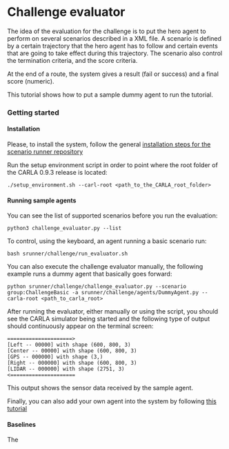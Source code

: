 Challenge evaluator
=================


The idea of the evaluation for the challenge is to put 
 the hero agent to perform on several scenarios described in a XML file.
 A scenario is defined by a certain trajectory that the hero
  agent has to follow  and certain events 
 that are going to take effect during this trajectory.
 The scenario also control the termination criteria, and the
 score criteria.
 
 At the end of a route, the system gives a result (fail or success)
 and a final score (numeric).
 
 This tutorial shows how to put a sample  dummy agent to run the tutorial.


### Getting started



#### Installation

Please, to install the system, follow the general [installation steps for 
the scenario runner repository](getting_started.md/#install_prerequisites)


Run the setup environment script in order to point where the root folder of
 the CARLA 0.9.3 release is located:

    ./setup_environment.sh --carl-root <path_to_the_CARLA_root_folder>


#### Running sample agents

You can see the list of supported scenarios before you run the evaluation:

    python3 challenge_evaluator.py --list
 

To control, using the keyboard, an agent running a basic scenario run:

    bash srunner/challenge/run_evaluator.sh
    

You can also execute the challenge evaluator manually, the following
example runs a dummy agent that basically goes forward:

    python srunner/challenge/challenge_evaluator.py --scenario group:ChallengeBasic -a srunner/challenge/agents/DummyAgent.py --carla-root <path_to_carla_root>


After running the evaluator, either manually or using the script, you should see the CARLA simulator being started
and the following type of output should continuously  appear on the terminal screen:

    =====================>
    [Left -- 00000] with shape (600, 800, 3)
    [Center -- 00000] with shape (600, 800, 3)
    [GPS -- 000000] with shape (3,)
    [Right -- 000000] with shape (600, 800, 3)
    [LIDAR -- 000000] with shape (2751, 3)
    <=====================

This output shows the sensor data received by the sample agent.


Finally, you can also add your own agent 
into the system by following [this tutorial](Docs/agent_evaluation.md)


#### Baselines

The


